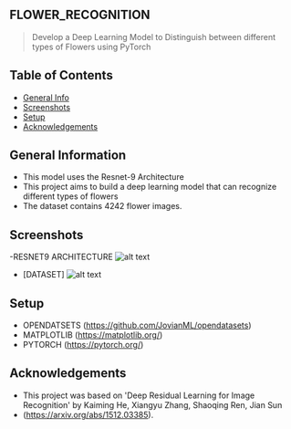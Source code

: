## FLOWER_RECOGNITION
> Develop a Deep Learning Model to Distinguish between different types of Flowers using PyTorch 

## Table of Contents
* [General Info](#general-information)
* [Screenshots](#screenshots)
* [Setup](#setup)
* [Acknowledgements](#acknowledgements)
<!-- * [License](#license) -->


## General Information
- This model uses the Resnet-9 Architecture
- This project aims to build a deep learning model that can recognize different types of flowers
- The dataset contains 4242 flower images.
<!-- You don't have to answer all the questions - just the ones relevant to your project. -->


## Screenshots
-RESNET9 ARCHITECTURE
![alt text](https://miro.medium.com/max/1838/0*sdcK1I1NCqbDwiZY.png)

- [DATASET]
![alt text](https://miro.medium.com/max/2000/1*7hjycdplbjldV_MXDtnVGA.png)



## Setup
- OPENDATSETS (https://github.com/JovianML/opendatasets)
- MATPLOTLIB  (https://matplotlib.org/)
- PYTORCH (https://pytorch.org/)



## Acknowledgements
- This project was based on 'Deep Residual Learning for Image Recognition' by Kaiming He, Xiangyu Zhang, Shaoqing Ren, Jian Sun
- (https://arxiv.org/abs/1512.03385).




<!-- Optional -->
<!-- ## License -->
<!-- This project is open source and available under the [... License](). -->

<!-- You don't have to include all sections - just the one's relevant to your project --
